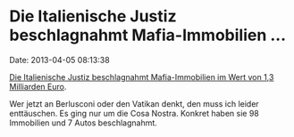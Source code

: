 Die Italienische Justiz beschlagnahmt Mafia-Immobilien \...
===========================================================

Date: 2013-04-05 08:13:38

[Die Italienische Justiz beschlagnahmt Mafia-Immobilien im Wert von 1,3
Milliarden Euro](http://ml.spiegel.de/article.do?id=892270).

Wer jetzt an Berlusconi oder den Vatikan denkt, den muss ich leider
enttäuschen. Es ging nur um die Cosa Nostra. Konkret haben sie 98
Immobilien und 7 Autos beschlagnahmt.
